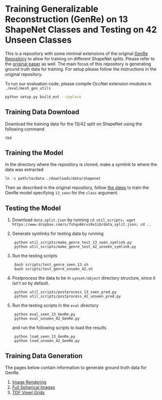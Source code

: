 # Training Generalizable Reconstruction (GenRe) on 13 ShapeNet Classes and Testing on 42 Unseen Classes

This is a repository with some minimal extensions of the original [GenRe Repository](https://github.com/xiumingzhang/GenRe-ShapeHD) to allow for training on different ShapeNet splits. Please refer to the [original paper](http://genre.csail.mit.edu/papers/genre_nips.pdf) as well. The main focus of this repository is generating ground truth data for training. For setup please follow the instructions in the original repository.

To run our evaluation code, please compile OccNet extension modules in `./eval/mesh_gen_utils`
```bash
python setup.py build_ext --inplace
```

## Training Data Download

Download the training data for the 13/42 split on ShapeNet using the following command

```
tbd
```

## Training the Model

In the directory where the repository is cloned, make a symlink to where the data was extracted

```
ln -s path/to/data ./downloads/data/shapenet
```

Then as described in the original repository, follow [the steps](https://github.com/xiumingzhang/GenRe-ShapeHD/blob/master/README.md#genre-1) to train the GenRe model specifying `13_seen` for the `class` argument.

## Testing the Model

1. Download `data_split.json` by running `cd util_scripts; wget https://www.dropbox.com/s/7shqu6krvs9x1ib/data_split.json; cd ..`
2. Generate symlinks for testing data by running 

        python util_scripts/make_genre_test_13_seen_symlink.py
        python util_scripts/make_genre_test_42_unseen_symlink.py
        
3. Run the testing scripts

        bash scripts/test_genre_seen_13.sh
        bash scripts/test_genre_unseen_42.sh
        
4. Postprocess the data to be in `synset/object` directory structure, since it isn't so by default.

        python util_scripts/postprocess_13_seen_pred.py
        python util_scripts/postprocess_42_unseen_pred.py

5. Run the testing scripts in the `eval` directory

        python eval_seen_13_GenRe.py
        python eval_unseen_42_GenRe.py
   
   and run the following scripts to load the results
        
        python load_seen_13_GenRe.py
        python load_unseen_42_GenRe.py
        
## Training Data Generation 

The pages below contain information to generate ground truth data for GenRe.
1. [Image Rendering](md/rendering.md)
2. [Full Spherical Images](md/spherical.md)
3. [TDF Voxel Grids](md/voxel.md)
